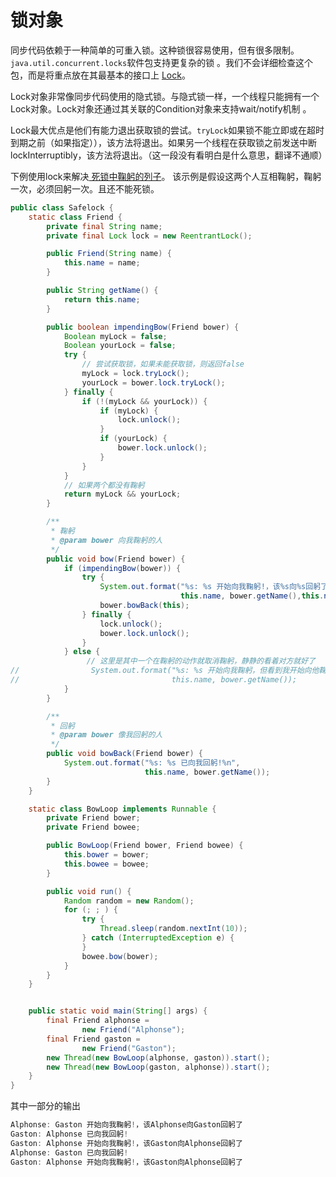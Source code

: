 # 锁对象
同步代码依赖于一种简单的可重入锁。这种锁很容易使用，但有很多限制。`java.util.concurrent.locks`软件包支持更复杂的锁 。我们不会详细检查这个包，而是将重点放在其最基本的接口上 [Lock](https://docs.oracle.com/javase/8/docs/api/java/util/concurrent/locks/Lock.html)。

Lock对象非常像同步代码使用的隐式锁。与隐式锁一样，一个线程只能拥有一个Lock对象。Lock对象还通过其关联的Condition对象来支持wait/notify机制 。

Lock最大优点是他们有能力退出获取锁的尝试。`tryLock`如果锁不能立即或在超时到期之前（如果指定）），该方法将退出。如果另一个线程在获取锁之前发送中断lockInterruptibly，该方法将退出。（这一段没有看明白是什么意思，翻译不通顺）

下例使用lock来解决[ 死锁中鞠躬的列子](/content/essential/concurrency/deadlock.md)。 该示例是假设这两个人互相鞠躬，鞠躬一次，必须回躬一次。且还不能死锁。

```java
public class Safelock {
    static class Friend {
        private final String name;
        private final Lock lock = new ReentrantLock();

        public Friend(String name) {
            this.name = name;
        }

        public String getName() {
            return this.name;
        }

        public boolean impendingBow(Friend bower) {
            Boolean myLock = false;
            Boolean yourLock = false;
            try {
                // 尝试获取锁，如果未能获取锁，则返回false
                myLock = lock.tryLock();
                yourLock = bower.lock.tryLock();
            } finally {
                if (!(myLock && yourLock)) {
                    if (myLock) {
                        lock.unlock();
                    }
                    if (yourLock) {
                        bower.lock.unlock();
                    }
                }
            }
            // 如果两个都没有鞠躬
            return myLock && yourLock;
        }

        /**
         * 鞠躬
         * @param bower 向我鞠躬的人
         */
        public void bow(Friend bower) {
            if (impendingBow(bower)) {
                try {
                    System.out.format("%s: %s 开始向我鞠躬!，该%s向%s回躬了%n",
                                      this.name, bower.getName(),this.name,bower.getName());
                    bower.bowBack(this);
                } finally {
                    lock.unlock();
                    bower.lock.unlock();
                }
            } else {
                 // 这里是其中一个在鞠躬的动作就取消鞠躬，静静的看着对方就好了
//                System.out.format("%s: %s 开始向我鞠躬，但看到我开始向他鞠躬%n",
//                                  this.name, bower.getName());
            }
        }

        /**
         * 回躬
         * @param bower 像我回躬的人
         */
        public void bowBack(Friend bower) {
            System.out.format("%s: %s 已向我回躬!%n",
                              this.name, bower.getName());
        }
    }

    static class BowLoop implements Runnable {
        private Friend bower;
        private Friend bowee;

        public BowLoop(Friend bower, Friend bowee) {
            this.bower = bower;
            this.bowee = bowee;
        }

        public void run() {
            Random random = new Random();
            for (; ; ) {
                try {
                    Thread.sleep(random.nextInt(10));
                } catch (InterruptedException e) {
                }
                bowee.bow(bower);
            }
        }
    }


    public static void main(String[] args) {
        final Friend alphonse =
                new Friend("Alphonse");
        final Friend gaston =
                new Friend("Gaston");
        new Thread(new BowLoop(alphonse, gaston)).start();
        new Thread(new BowLoop(gaston, alphonse)).start();
    }
}

```

其中一部分的输出
```java
Alphonse: Gaston 开始向我鞠躬!，该Alphonse向Gaston回躬了
Gaston: Alphonse 已向我回躬!
Gaston: Alphonse 开始向我鞠躬!，该Gaston向Alphonse回躬了
Alphonse: Gaston 已向我回躬!
Gaston: Alphonse 开始向我鞠躬!，该Gaston向Alphonse回躬了
```